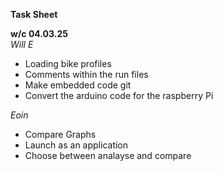 **Task Sheet** 

**w/c 04.03.25**  
_Will E_
- Loading bike profiles
- Comments within the run files
- Make embedded code git
- Convert the arduino code for the raspberry Pi

_Eoin_ 
- Compare Graphs
- Launch as an application
- Choose between analayse and compare